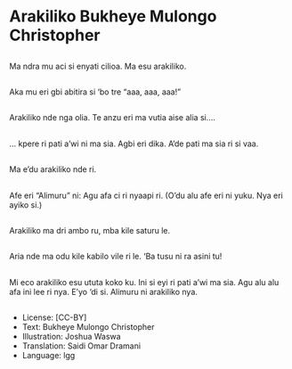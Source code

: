 # Arakiliko Bukheye Mulongo Christopher

##
Ma ndra mu aci si
enyati cilioa. Ma esu
arakiliko.

##
Aka mu eri gbi abitira si
‘bo tre “aaa, aaa, aaa!”

##
Arakiliko nde nga olia.
Te anzu eri ma vutia
aise alia si….

##
… kpere ri pati a’wi ni
ma sia. Agbi eri dika.
A’de pati ma sia ri si
vaa.

##
Ma e’du arakiliko nde ri.

##
Afe eri “Alimuru” ni: Agu
afa ci ri nyaapi ri. (O’du
alu afe eri ni yuku. Nya
eri ayiko si.)

##
Arakiliko ma dri ambo
ru, mba kile saturu le.

##
Aria nde ma odu kile
kabilo vile ri le. ‘Ba tusu
ni ra asini tu!

##
Mi eco arakiliko esu
ututa koko ku. Ini si eyi
ri pati a’wi ma sia.
Agu alu alu afa ini lee ri
nya. E’yo ‘di si. Alimuru
ni arakiliko nya.

##
* License: [CC-BY]
* Text: Bukheye Mulongo Christopher
* Illustration: Joshua Waswa
* Translation: Saidi Omar Dramani
* Language: lgg
